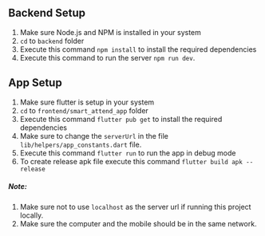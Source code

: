 ## Backend Setup
1. Make sure Node.js and NPM is installed in your system
2. `cd` to `backend` folder
3. Execute this command `npm install` to install the required dependencies
4. Execute this command to run the server `npm run dev`.


## App Setup
1. Make sure flutter is setup in your system
2. `cd` to `frontend/smart_attend_app` folder
3. Execute this command `flutter pub get` to install the required dependencies
4. Make sure to change the `serverUrl` in the file `lib/helpers/app_constants.dart` file. 
5. Execute this command `flutter run` to run the app in debug mode 
6. To create release apk file execute this command `flutter build apk --release`

##### Note: 
1. Make sure not to use `localhost` as the server url if running this project locally.
2. Make sure the computer and the mobile should be in the same network.

